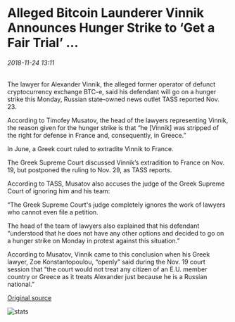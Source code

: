 # Alleged Bitcoin Launderer Vinnik Announces Hunger Strike to ‘Get a Fair Trial’ ...

###### 2018-11-24 13:11

The lawyer for Alexander Vinnik, the alleged former operator of defunct cryptocurrency exchange BTC-e, said his defendant will go on a hunger strike this Monday, Russian state-owned news outlet TASS reported Nov. 23.

According to Timofey Musatov, the head of the lawyers representing Vinnik, the reason given for the hunger strike is that “he \[Vinnik\] was stripped of the right for defense in France and, consequently, in Greece.”

In June, a Greek court ruled to extradite Vinnik to France.

The Greek Supreme Court discussed Vinnik’s extradition to France on Nov. 19, but postponed the ruling to Nov. 29, as TASS reports.

According to TASS, Musatov also accuses the judge of the Greek Supreme Court of ignoring him and his team:

“The Greek Supreme Court's judge completely ignores the work of lawyers who cannot even file a petition.

The head of the team of lawyers also explained that his defendant “understood that he does not have any other options and decided to go on a hunger strike on Monday in protest against this situation.”

According to Musatov, Vinnik came to this conclusion when his Greek lawyer, Zoe Konstantopoulou, “openly” said during the Nov. 19 court session that “the court would not treat any citizen of an E.U. member country or Greece as it treats Alexander just because he is a Russian national.”

[Original source](https://cointelegraph.com/news/alleged-bitcoin-launderer-vinnik-announces-hunger-strike-to-get-a-fair-trial)

![stats](https://c.statcounter.com/11760860/0/a89fa40b/1/ "stats")